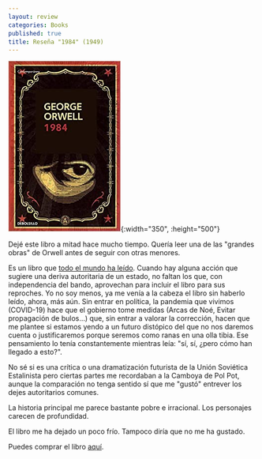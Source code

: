 ```yaml
---
layout: review
categories: Books
published: true
title: Reseña "1984" (1949)
---
```

![](/assets/1984contempornea.jpg){:width="350", :height="500"}

Dejé este libro a mitad hace mucho tiempo. Quería leer una de las "grandes obras" de Orwell antes de seguir con otras menores.

Es un libro que [todo el mundo ha leído](https://blogs.20minutos.es/diariodelibrera/2009/04/15/aaquao-libros-dices-haber-leaado-sin-haberlo-hecho/). Cuando hay alguna acción que sugiere una deriva autoritaria de un estado, no faltan los que, con independencia del bando, aprovechan para incluir el libro para sus reproches. Yo no soy menos, ya me venía a la cabeza el libro sin haberlo leído, ahora, más aún. Sin entrar en política, la pandemia que vivimos (COVID-19) hace que el gobierno tome medidas (Arcas de Noé, Evitar propagación de bulos...) que, sin entrar a valorar la corrección, hacen que me plantee si estamos yendo a un futuro distópico del que no nos daremos cuenta o justificaremos porque seremos como ranas en una olla tibia. Ese pensamiento lo tenía constantemente mientras leía: "sí, sí, ¿pero cómo han llegado a esto?".

No sé si es una crítica o una dramatización futurista de la Unión Soviética Estalinista pero ciertas partes me recordaban a la Camboya de Pol Pot, aunque la comparación no tenga sentido sí que me "gustó" entrever los dejes autoritarios comunes.

La historia principal me parece bastante pobre e irracional. Los personajes carecen de profundidad.

El libro me ha dejado un poco frío. Tampoco diría que no me ha gustado.

Puedes comprar el libro [aquí](https://amazon.es/dp/8499890946).
